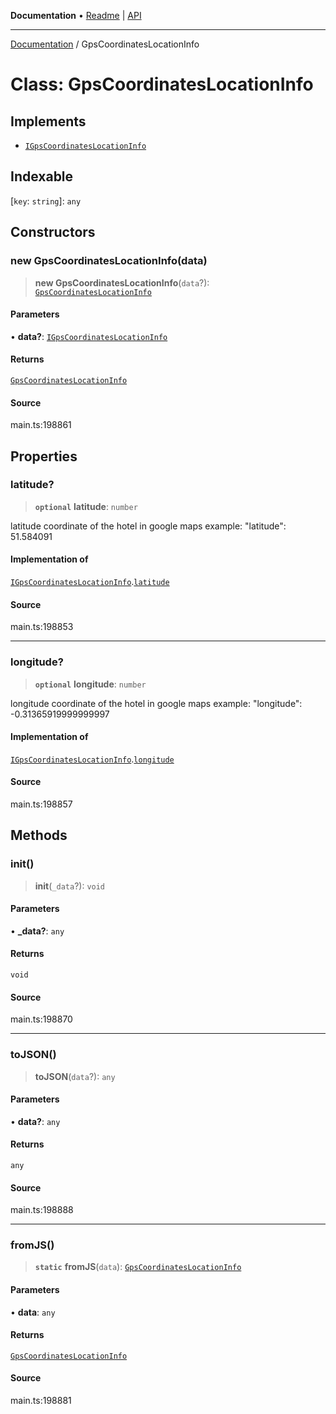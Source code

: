 **Documentation** • [Readme](../README.md) \| [API](../globals.md)

***

[Documentation](../README.md) / GpsCoordinatesLocationInfo

# Class: GpsCoordinatesLocationInfo

## Implements

- [`IGpsCoordinatesLocationInfo`](../interfaces/IGpsCoordinatesLocationInfo.md)

## Indexable

 \[`key`: `string`\]: `any`

## Constructors

### new GpsCoordinatesLocationInfo(data)

> **new GpsCoordinatesLocationInfo**(`data`?): [`GpsCoordinatesLocationInfo`](GpsCoordinatesLocationInfo.md)

#### Parameters

• **data?**: [`IGpsCoordinatesLocationInfo`](../interfaces/IGpsCoordinatesLocationInfo.md)

#### Returns

[`GpsCoordinatesLocationInfo`](GpsCoordinatesLocationInfo.md)

#### Source

main.ts:198861

## Properties

### latitude?

> **`optional`** **latitude**: `number`

latitude coordinate of the hotel in google maps
example:
"latitude": 51.584091

#### Implementation of

[`IGpsCoordinatesLocationInfo`](../interfaces/IGpsCoordinatesLocationInfo.md).[`latitude`](../interfaces/IGpsCoordinatesLocationInfo.md#latitude)

#### Source

main.ts:198853

***

### longitude?

> **`optional`** **longitude**: `number`

longitude coordinate of the hotel in google maps
example:
"longitude": -0.31365919999999997

#### Implementation of

[`IGpsCoordinatesLocationInfo`](../interfaces/IGpsCoordinatesLocationInfo.md).[`longitude`](../interfaces/IGpsCoordinatesLocationInfo.md#longitude)

#### Source

main.ts:198857

## Methods

### init()

> **init**(`_data`?): `void`

#### Parameters

• **\_data?**: `any`

#### Returns

`void`

#### Source

main.ts:198870

***

### toJSON()

> **toJSON**(`data`?): `any`

#### Parameters

• **data?**: `any`

#### Returns

`any`

#### Source

main.ts:198888

***

### fromJS()

> **`static`** **fromJS**(`data`): [`GpsCoordinatesLocationInfo`](GpsCoordinatesLocationInfo.md)

#### Parameters

• **data**: `any`

#### Returns

[`GpsCoordinatesLocationInfo`](GpsCoordinatesLocationInfo.md)

#### Source

main.ts:198881
